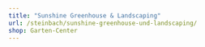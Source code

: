 ```yaml
---
title: "Sunshine Greenhouse & Landscaping"
url: /steinbach/sunshine-greenhouse-und-landscaping/
shop: Garten-Center
---
```

